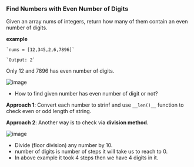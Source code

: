 ### Find Numbers with Even Number of Digits

Given an array nums of integers, return how many of them contain an even number of digits.

__example__ 

	`nums = [12,345,2,6,7896]`	

	`Output: 2`

Only 12 and 7896 has even number of digits.  

![image]()

- How to find given number has even number of digit or not?

__Approach 1__: Convert each number to strinf and use `__len()__` function to check
even or odd length of string.

__Approach 2__: Another way is to check via __division method__.

![image]()

- Divide (floor division) any number by 10.
- number of digits is number of steps it will take us to reach to 0.
- In above example it took 4 steps then we have 4 digits in it.


